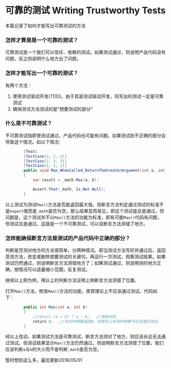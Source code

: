 # 可靠的测试 Writing Trustworthy Tests
本篇记录了如何才能写出可靠测试的方法

### 怎样才算是是一个可靠的测试？
可靠测试是一个我们可以信任、依赖的测试。如果测试通过，则说明产品代码没有问题，反之则说明什么地方出了问题。

### 怎样才能写出一个可靠的测试？
有两个方法：
1. 使用测试驱动开发(TDD)。由于其是测试驱动开发，则写出的测试一定是可靠测试
2. 确保测试方法测试的是"想要测试的部分"

### 什么是不可靠测试？
不可靠测试指即使测试通过，产品代码也可能有问题。如果测试到不正确的部分会导致这个情况。如以下情况:
```c#
        [Test]
        [TestCase(2, 1, 2)]
        [TestCase(2, 3, 3)]
        [TestCase(2, 2, 2)]
        public void Max_WhenCalled_ReturnTheGreaterArgument(int a, int b, int expect)
        {
            var result = _math.Max(a, b);

            Assert.That(_math, Is.Not.Null);
        }
```
以上测试为测试`Max()`方法是否能返回最大值。但断言方法判定通过测试的标准不是`expect`值而是`_math`是否为空，那么结果显而易见，即这个测试是总是通过。但问题是，这个测试并不以`Max()`方法的功能为标准，即有可能`Max()`代码有问题，但测试总是通过。这就是一个不可靠测试，可以说断言方法测错了地方。

### 怎样能确保断言方法是测试的产品代码中正确的部分？
判断是否测对地方的方法很简单，分两种情况。即当测试方法写好并通过后，返回受测方法，改变或删除想要测试的关键句，再运行一次测试，观察测试结果。如果测试仍然通过，则说明断言方法测错地方了；如果测试通过，则说明测的地方正确，按情况可以适量缩小范围，反复测试。

继续以上例为例，用以上的判断方法证明上例断言方法测错了位置。

打开`Max()`方法，修改`Max()`方法的功能，使其理论上不应该通过测试。代码如下：
```c#
        public int Max(int a, int b)
        {
            //return (a > b) ? a : b;   //原始代码
            return 0;   //任何时候都返回0，则理论上任何时候都不应该通过测试
        }
```
经以上改动，如果测试方法是可靠测试，断言方法测对了地方，则应该永远无法通过测试。但测试结果显示`Max()`方法仍然通过，则说明断言方法测错了位置，我们应该判断`a`与`b`的大小而不是判断`_math`是否为空。

暂时想到这么多，最后更新2018/05/01
